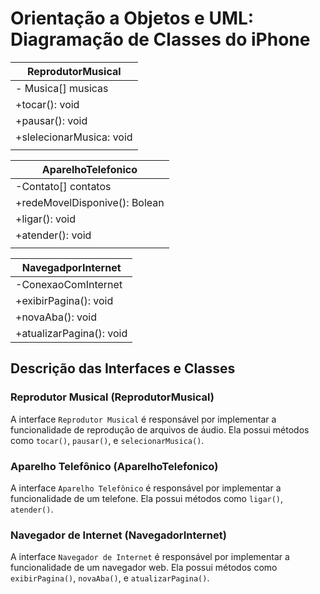 # Orientação a Objetos e UML: Diagramação de Classes do iPhone


  
|ReprodutorMusical       |  
|------------------------|  
|- Musica[] musicas      |  
|+tocar(): void          |  
|+pausar(): void         | 
|+slelecionarMusica: void|  
|                        |  
 


|AparelhoTelefonico           |
|-----------------------------|
|-Contato[] contatos          |
|+redeMovelDisponive(): Bolean|
|+ligar(): void               |
|+atender(): void             |
|                             |


                                 
|NavegadporInternet      |                                 
|------------------------|                                 
|-ConexaoComInternet     |                                 
|+exibirPagina(): void   |                                 
|+novaAba(): void        |                                 
|+atualizarPagina(): void|                                 
    

## Descrição das Interfaces e Classes

### Reprodutor Musical (ReprodutorMusical)

A interface `Reprodutor Musical` é responsável por implementar a funcionalidade de reprodução de arquivos de áudio. Ela possui métodos como `tocar()`, `pausar()`, e `selecionarMusica()`.

### Aparelho Telefônico (AparelhoTelefonico)

A interface `Aparelho Telefônico` é responsável por implementar a funcionalidade de um telefone. Ela possui métodos como `ligar()`, `atender()`.
### Navegador de Internet (NavegadorInternet)

A interface `Navegador de Internet` é responsável por implementar a funcionalidade de um navegador web. Ela possui métodos como `exibirPagina()`, `novaAba()`, e `atualizarPagina()`.
